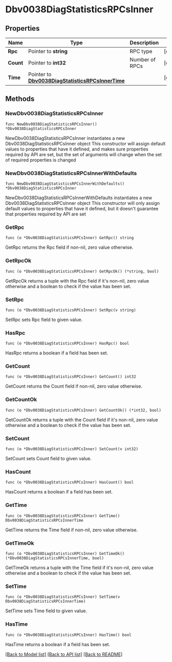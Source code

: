 # Dbv0038DiagStatisticsRPCsInner

## Properties

Name | Type | Description | Notes
------------ | ------------- | ------------- | -------------
**Rpc** | Pointer to **string** | RPC type | [optional] 
**Count** | Pointer to **int32** | Number of RPCs | [optional] 
**Time** | Pointer to [**Dbv0038DiagStatisticsRPCsInnerTime**](Dbv0038DiagStatisticsRPCsInnerTime.md) |  | [optional] 

## Methods

### NewDbv0038DiagStatisticsRPCsInner

`func NewDbv0038DiagStatisticsRPCsInner() *Dbv0038DiagStatisticsRPCsInner`

NewDbv0038DiagStatisticsRPCsInner instantiates a new Dbv0038DiagStatisticsRPCsInner object
This constructor will assign default values to properties that have it defined,
and makes sure properties required by API are set, but the set of arguments
will change when the set of required properties is changed

### NewDbv0038DiagStatisticsRPCsInnerWithDefaults

`func NewDbv0038DiagStatisticsRPCsInnerWithDefaults() *Dbv0038DiagStatisticsRPCsInner`

NewDbv0038DiagStatisticsRPCsInnerWithDefaults instantiates a new Dbv0038DiagStatisticsRPCsInner object
This constructor will only assign default values to properties that have it defined,
but it doesn't guarantee that properties required by API are set

### GetRpc

`func (o *Dbv0038DiagStatisticsRPCsInner) GetRpc() string`

GetRpc returns the Rpc field if non-nil, zero value otherwise.

### GetRpcOk

`func (o *Dbv0038DiagStatisticsRPCsInner) GetRpcOk() (*string, bool)`

GetRpcOk returns a tuple with the Rpc field if it's non-nil, zero value otherwise
and a boolean to check if the value has been set.

### SetRpc

`func (o *Dbv0038DiagStatisticsRPCsInner) SetRpc(v string)`

SetRpc sets Rpc field to given value.

### HasRpc

`func (o *Dbv0038DiagStatisticsRPCsInner) HasRpc() bool`

HasRpc returns a boolean if a field has been set.

### GetCount

`func (o *Dbv0038DiagStatisticsRPCsInner) GetCount() int32`

GetCount returns the Count field if non-nil, zero value otherwise.

### GetCountOk

`func (o *Dbv0038DiagStatisticsRPCsInner) GetCountOk() (*int32, bool)`

GetCountOk returns a tuple with the Count field if it's non-nil, zero value otherwise
and a boolean to check if the value has been set.

### SetCount

`func (o *Dbv0038DiagStatisticsRPCsInner) SetCount(v int32)`

SetCount sets Count field to given value.

### HasCount

`func (o *Dbv0038DiagStatisticsRPCsInner) HasCount() bool`

HasCount returns a boolean if a field has been set.

### GetTime

`func (o *Dbv0038DiagStatisticsRPCsInner) GetTime() Dbv0038DiagStatisticsRPCsInnerTime`

GetTime returns the Time field if non-nil, zero value otherwise.

### GetTimeOk

`func (o *Dbv0038DiagStatisticsRPCsInner) GetTimeOk() (*Dbv0038DiagStatisticsRPCsInnerTime, bool)`

GetTimeOk returns a tuple with the Time field if it's non-nil, zero value otherwise
and a boolean to check if the value has been set.

### SetTime

`func (o *Dbv0038DiagStatisticsRPCsInner) SetTime(v Dbv0038DiagStatisticsRPCsInnerTime)`

SetTime sets Time field to given value.

### HasTime

`func (o *Dbv0038DiagStatisticsRPCsInner) HasTime() bool`

HasTime returns a boolean if a field has been set.


[[Back to Model list]](../README.md#documentation-for-models) [[Back to API list]](../README.md#documentation-for-api-endpoints) [[Back to README]](../README.md)


